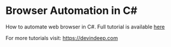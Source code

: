 # Browser Automation in C#
How to automate web browser in C#. Full tutorial is available [here](https://devindeep.com/how-to-automate-web-browser-in-c/)

For more tutorials visit: https://devindeep.com
